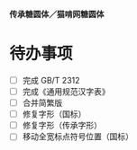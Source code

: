**传承糖圆体／猫啃网糖圆体**

# 待办事项

- [ ] 完成 GB/T 2312
- [ ] 完成《通用规范汉字表》
- [ ] 合并简繁版
- [ ] 修复字形（国标）
- [ ] 修复字形（传承字形）
- [ ] 移动全宽标点符号位置（国标）